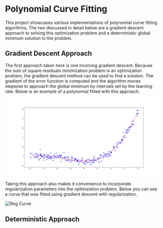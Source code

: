 # Polynomial Curve Fitting
This project showcases various implementations of polynomial curve fitting algorithms. The two discussed in
detail below are a gradient descent approach to solving this optimization problem and a deterministic global
minimum solution to the problem.

## Gradient Descent Approach
The first approach taken here is one involving gradient descent. Because the sum of square residuals minimization
problem is an optimization problem, the gradient descent method can be used to find a solution. The gradient of the
error function is computed and the algorithm moves stepwise to approach the global minimum by intervals set by the learning rate. Below is an example of a polynomial fitted with this approach.

![Fit Curve](https://github.com/DominickH20/Polynomial-Curve-Fitting/blob/master/Figures/Fitted_Curve.png)

Taking this approach also makes it convenience to incorporate regularization parameters into the optimization problem. Below you can see a curve that was fitted using gradient descent with regularization.

![Reg Curve](https://github.com/DominickH20/Polynomial-Curve-Fitting/Figures/Regularized_Fit.png)

## Deterministic Approach
